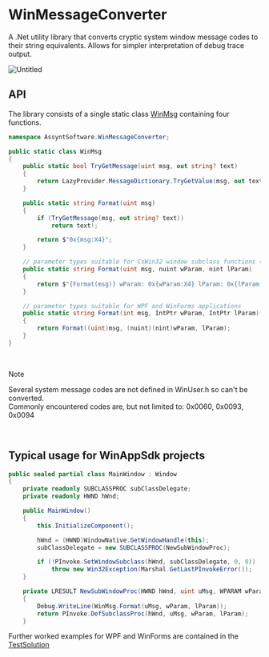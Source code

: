 # WinMessageConverter

 A .Net utility library that converts cryptic system window message codes to their string equivalents. Allows for simpler interpretation of debug trace output.

![Untitled](https://github.com/DHancock/WinMessageConverter/assets/28826959/8ad3e742-94a9-41c3-970c-135e0e4cfbd2)

 
 ## API

The library consists of a single static class [WinMsg](WinMessageConverter/WinMsg.cs) containing four functions.

````c#
namespace AssyntSoftware.WinMessageConverter;

public static class WinMsg
{
    public static bool TryGetMessage(uint msg, out string? text)
    {
        return LazyProvider.MessageDictionary.TryGetValue(msg, out text);
    }

    public static string Format(uint msg)
    {
        if (TryGetMessage(msg, out string? text))
            return text!;

        return $"0x{msg:X4}";
    }

    // parameter types suitable for CsWin32 window subclass functions (WinAppSdk)
    public static string Format(uint msg, nuint wParam, nint lParam)
    {
        return $"{Format(msg)} wParam: 0x{wParam:X4} lParam: 0x{lParam:X4}";
    }

    // parameter types suitable for WPF and WinForms applications
    public static string Format(int msg, IntPtr wParam, IntPtr lParam)
    {
        return Format((uint)msg, (nuint)(nint)wParam, lParam);
    }
}
````
<br/>

> [!NOTE]
> Several system message codes are not defined in WinUser.h so can't be converted.<br/>
> Commonly encountered codes are, but not limited to: 0x0060, 0x0093, 0x0094 
<br/>

## Typical usage for WinAppSdk projects
````c#
public sealed partial class MainWindow : Window
{
    private readonly SUBCLASSPROC subClassDelegate;
    private readonly HWND hWnd;

    public MainWindow()
    {
        this.InitializeComponent();

        hWnd = (HWND)WindowNative.GetWindowHandle(this);
        subClassDelegate = new SUBCLASSPROC(NewSubWindowProc);

        if (!PInvoke.SetWindowSubclass(hWnd, subClassDelegate, 0, 0))
            throw new Win32Exception(Marshal.GetLastPInvokeError());
    }

    private LRESULT NewSubWindowProc(HWND hWnd, uint uMsg, WPARAM wParam, LPARAM lParam, nuint uIdSubclass, nuint dwRefData)
    {
        Debug.WriteLine(WinMsg.Format(uMsg, wParam, lParam));
        return PInvoke.DefSubclassProc(hWnd, uMsg, wParam, lParam);
    }
````
Further worked examples for WPF and WinForms are contained in the [TestSolution](TestSolution)
